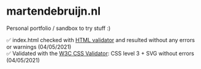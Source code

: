 # martendebruijn.nl

Personal portfolio / sandbox to try stuff :)

✅ index.html checked with [HTML validator](https://validator.w3.org/) and resulted without any errors or warnings (04/05/2021) \
✅ Validated with the [W3C CSS Validator](https://jigsaw.w3.org/css-validator/): CSS level 3 + SVG without errors (04/05/2021)
